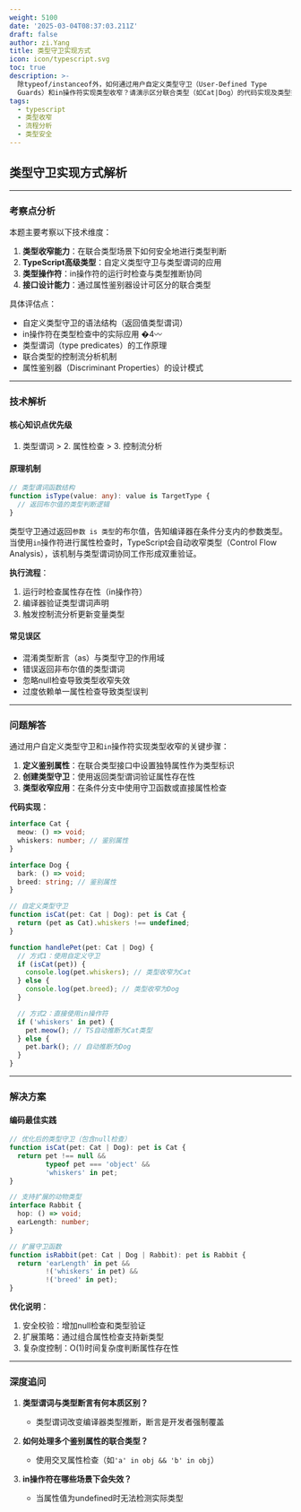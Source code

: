```yaml
---
weight: 5100
date: '2025-03-04T08:37:03.211Z'
draft: false
author: zi.Yang
title: 类型守卫实现方式
icon: icon/typescript.svg
toc: true
description: >-
  除typeof/instanceof外，如何通过用户自定义类型守卫（User-Defined Type
  Guards）和in操作符实现类型收窄？请演示区分联合类型（如Cat|Dog）的代码实现及类型推断过程。
tags:
  - typescript
  - 类型收窄
  - 流程分析
  - 类型安全
---
```


## 类型守卫实现方式解析

---

### 考察点分析

本题主要考察以下技术维度：
1. **类型收窄能力**：在联合类型场景下如何安全地进行类型判断
2. **TypeScript高级类型**：自定义类型守卫与类型谓词的应用
3. **类型操作符**：in操作符的运行时检查与类型推断协同
4. **接口设计能力**：通过属性鉴别器设计可区分的联合类型

具体评估点：
- 自定义类型守卫的语法结构（返回值类型谓词）
- in操作符在类型检查中的实际应用
�4〰
- 类型谓词（type predicates）的工作原理
- 联合类型的控制流分析机制
- 属性鉴别器（Discriminant Properties）的设计模式

---

### 技术解析

#### 核心知识点优先级
1. 类型谓词 > 2. 属性检查 > 3. 控制流分析

#### 原理机制
```typescript
// 类型谓词函数结构
function isType(value: any): value is TargetType {
  // 返回布尔值的类型判断逻辑
}
```

类型守卫通过返回`参数 is 类型`的布尔值，告知编译器在条件分支内的参数类型。当使用`in`操作符进行属性检查时，TypeScript会自动收窄类型（Control Flow Analysis），该机制与类型谓词协同工作形成双重验证。

**执行流程**：
1. 运行时检查属性存在性（in操作符）
2. 编译器验证类型谓词声明
3. 触发控制流分析更新变量类型

#### 常见误区
- 混淆类型断言（as）与类型守卫的作用域
- 错误返回非布尔值的类型谓词
- 忽略null检查导致类型收窄失效
- 过度依赖单一属性检查导致类型误判

---

### 问题解答

通过用户自定义类型守卫和`in`操作符实现类型收窄的关键步骤：

1. **定义鉴别属性**：在联合类型接口中设置独特属性作为类型标识
2. **创建类型守卫**：使用返回类型谓词验证属性存在性
3. **类型收窄应用**：在条件分支中使用守卫函数或直接属性检查

**代码实现**：
```typescript
interface Cat {
  meow: () => void;
  whiskers: number; // 鉴别属性
}

interface Dog {
  bark: () => void;
  breed: string; // 鉴别属性
}

// 自定义类型守卫
function isCat(pet: Cat | Dog): pet is Cat {
  return (pet as Cat).whiskers !== undefined;
}

function handlePet(pet: Cat | Dog) {
  // 方式1：使用自定义守卫
  if (isCat(pet)) {
    console.log(pet.whiskers); // 类型收窄为Cat
  } else {
    console.log(pet.breed); // 类型收窄为Dog
  }

  // 方式2：直接使用in操作符
  if ('whiskers' in pet) {
    pet.meow(); // TS自动推断为Cat类型
  } else {
    pet.bark(); // 自动推断为Dog
  }
}
```

---

### 解决方案

#### 编码最佳实践
```typescript
// 优化后的类型守卫（包含null检查）
function isCat(pet: Cat | Dog): pet is Cat {
  return pet !== null && 
         typeof pet === 'object' && 
         'whiskers' in pet;
}

// 支持扩展的动物类型
interface Rabbit {
  hop: () => void;
  earLength: number;
}

// 扩展守卫函数
function isRabbit(pet: Cat | Dog | Rabbit): pet is Rabbit {
  return 'earLength' in pet && 
         !('whiskers' in pet) &&
         !('breed' in pet);
}
```

**优化说明**：
1. 安全校验：增加null检查和类型验证
2. 扩展策略：通过组合属性检查支持新类型
3. 复杂度控制：O(1)时间复杂度判断属性存在性

---

### 深度追问

1. **类型谓词与类型断言有何本质区别？**
   - 类型谓词改变编译器类型推断，断言是开发者强制覆盖

2. **如何处理多个鉴别属性的联合类型？**
   - 使用交叉属性检查（如`'a' in obj && 'b' in obj`）

3. **in操作符在哪些场景下会失效？**
   - 当属性值为undefined时无法检测实际类型